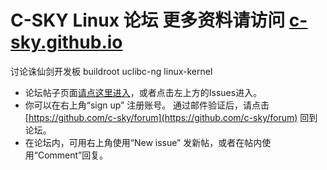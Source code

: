 # C-SKY Linux 论坛 更多资料请访问 [c-sky.github.io](https://c-sky.github.io)
讨论诛仙剑开发板 buildroot uclibc-ng linux-kernel

* 论坛帖子页面[请点这里进入](https://github.com/c-sky/forum/issues)，或者点击左上方的Issues进入。
* 你可以在右上角“sign up” 注册账号。 通过邮件验证后，请点击 [https://github.com/c-sky/forum](https://github.com/c-sky/forum) 回到论坛。
* 在论坛内，可用右上角使用“New issue” 发新帖，或者在帖内使用“Comment”回复。
